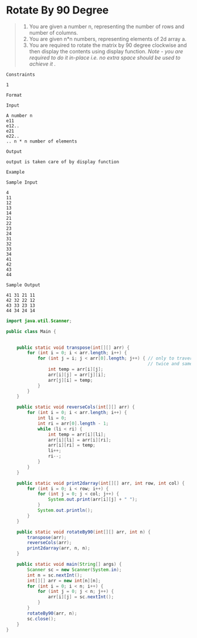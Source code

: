 # Rotate By 90 Degree

>1. You are given a number n, representing the number of rows and number of columns.
>2. You are given n*n numbers, representing elements of 2d array a.
>3. You are required to rotate the matrix by 90 degree clockwise and then display the contents using display function.
>*Note - you are required to do it in-place i.e. no extra space should be used to achieve it .* 

```text
Constraints

1 

Format

Input

A number n
e11
e12..
e21
e22..
.. n * n number of elements

Output

output is taken care of by display function

Example

Sample Input

4
11
12
13
14
21
22
23
24
31
32
33
34
41
42
43
44

Sample Output

41 31 21 11
42 32 22 12
43 33 23 13
44 34 24 14

```

```java
import java.util.Scanner;

public class Main {

    
    public static void transpose(int[][] arr) {
        for (int i = 0; i < arr.length; i++) {
            for (int j = i; j < arr[0].length; j++) { // only to traverse upper triangular region otherwise swap occurs
                                                      // twice and same matrix gets o/p
                int temp = arr[i][j];
                arr[i][j] = arr[j][i];
                arr[j][i] = temp;
            }
        }
    }

    public static void reverseCols(int[][] arr) {
        for (int i = 0; i < arr.length; i++) {
            int li = 0;
            int ri = arr[0].length - 1;
            while (li < ri) {
                int temp = arr[i][li];
                arr[i][li] = arr[i][ri];
                arr[i][ri] = temp;
                li++;
                ri--;
            }
        }
    }

    public static void print2darray(int[][] arr, int row, int col) {
        for (int i = 0; i < row; i++) {
            for (int j = 0; j < col; j++) {
                System.out.print(arr[i][j] + " ");
            }
            System.out.println();
        }
    }

    public static void rotateBy90(int[][] arr, int n) {
        transpose(arr);
        reverseCols(arr);
        print2darray(arr, n, n);
    }

    public static void main(String[] args) {
        Scanner sc = new Scanner(System.in);
        int n = sc.nextInt();
        int[][] arr = new int[n][n];
        for (int i = 0; i < n; i++) {
            for (int j = 0; j < n; j++) {
                arr[i][j] = sc.nextInt();
            }
        }
        rotateBy90(arr, n);
        sc.close();
    }
}

```